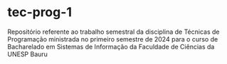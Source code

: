 # tec-prog-1
Repositório referente ao trabalho semestral da disciplina de Técnicas de Programação ministrada no primeiro semestre de 2024 para o curso de Bacharelado em Sistemas de Informação da Faculdade de Ciências da UNESP Bauru
